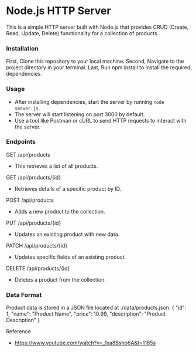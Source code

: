 # Node.js HTTP Server
This is a simple HTTP server built with Node.js that provides CRUD (Create, Read, Update, Delete) functionality for a collection of products.

### Installation
First, Clone this repository to your local machine.
Second, Navigate to the project directory in your terminal.
Last, Run npm install to install the required dependencies.
### Usage
- After installing dependencies, start the server by running `node server.js`.
- The server will start listening on port 3000 by default. 
- Use a tool like Postman or cURL to send HTTP requests to interact with the server.

### Endpoints
GET /api/products
- This retrieves a list of all products.

GET /api/products/{id}
- Retrieves details of a specific product by ID.
  
POST /api/products
- Adds a new product to the collection.
  
PUT /api/products/{id}
- Updates an existing product with new data.
  
PATCH /api/products/{id}
- Updates specific fields of an existing product.
  
DELETE /api/products/{id}
- Deletes a product from the collection.

### Data Format
Product data is stored in a JSON file located at ./data/products.json. 
    {
      "id": 1,
      "name": "Product Name",
      "price": 10.99,
      "description": "Product Description"
    }

    
Reference 
- https://www.youtube.com/watch?v=_1xa8Bsho6A&t=1185s
